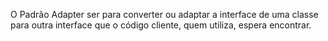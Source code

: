O Padrão Adapter ser para converter ou adaptar a interface de uma classe para outra interface
que o código cliente, quem utiliza, espera encontrar.
